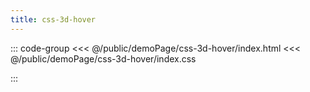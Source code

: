 ```yaml
---
title: css-3d-hover
---
```


::: code-group
<<< @/public/demoPage/css-3d-hover/index.html
<<< @/public/demoPage/css-3d-hover/index.css

:::